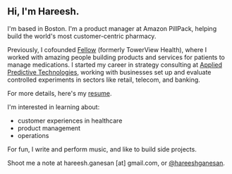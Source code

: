 ## Hi, I'm Hareesh. 

I'm based in Boston. I'm a product manager at Amazon PillPack, helping build the world's most customer-centric pharmacy. 

Previously, I cofounded [Fellow](https://myfellow.com) (formerly TowerView Health), where I worked with amazing people building products and services for patients to manage medications. I started my career in strategy consulting at [Applied Predictive Technologies](https://www.predictivetechnologies.com/en), working with businesses set up and evaluate controlled experiments in sectors like retail, telecom, and banking.

For more details, here's my [resume](https://github.com/hareeshganesan/hareeshganesan.com/raw/master/assets/resume.pdf).

I'm interested in learning about:
- customer experiences in healthcare
- product management 
- operations

For fun, I write and perform music, and like to build side projects.

Shoot me a note at hareesh.ganesan [at] gmail.com, or [@hareeshganesan](https://www.twitter.com/hareeshganesan). 
